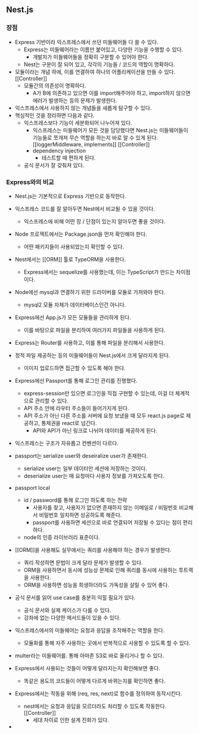 ## Nest.js
### 장점
- Express 기반이라 익스프레스에서 쓰던 미들웨어들 다 쓸 수 있다.
	- Express는 미들웨어라는 이름만 붙어있고, 다양한 기능을 수행할 수 있다.
		- 개발자가 미들웨어들을 정확히 구분할 수 있어야 한다.
	- Nest는 구분이 잘 되어 있고, 각각의 기능들 / 코드의 역할이 명확하다.
- 모듈이라는 개념 하에, 이를 연결하여 하나의 어플리케이션을 만들 수 있다. [[Controller]]
	- 모듈간의 의존성이 명확하다.
		- A가 B에 의존하고 있으면 이를 import해주어야 하고, import하지 않으면 에러가 발생하는 등의 문제가 발생한다.
- 익스프레스에서 사용하지 않는 개념들을 새롭게 탐구할 수 있다.
- 핵심적인 것을 정리하면 다음과 같다.
	- 익스프레스보다 기능이 세분화되어 나누어져 있다.
		- 익스프레스는 미들웨어가 모든 것을 담당했다면 Nest.js는 미들웨어들이 기능들로 쪼개져 무슨 역할을 하는지 바로 알 수 있게 된다.
		[[loggerMiddleware, implements]] [[Controller]] 
		- dependency injection
			- 테스트할 때 편하게 된다.
	- 공식 문서가 잘 갖춰져 있다.

### Express와의 비교
- Nest.js는 기본적으로 Express 기반으로 동작한다.
- 익스프레스 코드를 잘 알아두면 Nest에서 비교될 수 있을 것이다.
	- 익스프레스에 비해 어떤 장 / 단점이 있는지 알아두면 좋을 것이다.

- Node 프로젝트에서는 Package.json을 먼저 확인해야 한다.
	- 어떤 패키지들이 사용되었는지 확인할 수 있다.
- Nest에서는 [[ORM]] 툴로 TypeORM을 사용한다.
	- Express에서는 sequelize를 사용했는데, 이는 TypeScript가 만드는 차이점이다.
- Node에선 mysql과 연결하기 위한 드라이버를 모듈로 가져와야 한다.
	- mysql2 모듈 자체가 데이터베이스인건 아니다.

- Express에선 App.js가 모든 모듈들을 관리하게 된다.
	- 이를 바탕으로 파일을 분리하여 여러가지 파일들을 사용하게 된다.
- Express는 Router를 사용하고, 이를 통해 파일을 분리해서 사용한다.

- 정적 파일 제공하는 등의 미들웨어들이 Nest.js에서 크게 달라지게 된다.
	- 이미지 업로드하면 접근할 수 있도록 해야 한다.
- Express에선 Passport를 통해 로그인 관리를 진행했다.
	- express-session만 있으면 로그인을 직접 구현할 수 있는데, 이걸 더 체계적으로 관리할 수 있다.
	- API 주소 안에 라우터 주소들이 들어가지게 된다.
	- API 주소가 아닌 다른 주소를 서버에 요청 보냈을 때 모두 react.js page로 제공하고, 통제권을 react로 넘긴다.
		- API와 API가 아닌 링크로 나뉘어 데이터를 제공하게 된다.

- 익스프레스는 구조가 자유롭고 컨벤션이 다르다.
- passport는 serialize user와 deseiralize user가 존재한다.
	- serialize user는 일부 데이터만 세션에 저장하는 것이다.
	- deserialize user는 매 요청마다 사용자 정보를 가져오도록 한다.
- passport local
	- id / password를 통해 로그인 하도록 하는 전략
		- 사용자를 찾고, 사용자가 없으면 존재하지 않는 이메일로 / 비밀번호 비교해서 비밀번호 일치하면 성공하도록 해준다.
		- passport를 사용하면 세션으로 바로 연결되어 저장될 수 있다는 점이 편리하다.
	- node의 인증 라이브러리 표준이다.

- [[ORM]]을 사용해도 실무에서는 쿼리를 사용해야 하는 경우가 발생한다.
	- 쿼리 작성하면 문법이 크게 달라 문제가 발생할 수 있다.
	- ORM을 사용하면서 동시에 성능상 문제로 인해 쿼리를 동시에 사용하는 투트랙을 사용한다.
	- ORM을 사용하면 성능을 희생하더라도 가독성을 살릴 수 있어 좋다.

- 공식 문서를 읽어 use case를 충분히 익힐 필요가 있다.
	- 공식 문서와 실제 케이스가 다를 수 있다.
	- 강좌에 없는 다양한 메서드들이 있을 수 있다.

- 익스프레스에서의 미들웨어는 요청과 응답을 조작해주는 역할을 한다.
	- 모듈화를 통해 자주 사용하는 곳에서 반복적으로 사용할 수 있도록 할 수 있다.
- multer라는 미들웨어를. 통해 아마존 S3로 바로 올리거나 할 수 있다.
- Express에서 사용되는 것들이 어떻게 달라지는지 확인해보면 좋다.
	- 똑같은 용도의 코드들이 어떻게 다르게 바뀌는지를 확인하면 좋다.
	
- Express에서는 작동을 위해 (req, res, next)로 함수를 정의하여 동작시킨다.
	- nest에서는 요청과 응답을 모르더라도 처리할 수 있도록 작동한다. [[Controller]]
		- 세대 차이로 인한 설계 진화가 있다.
- 